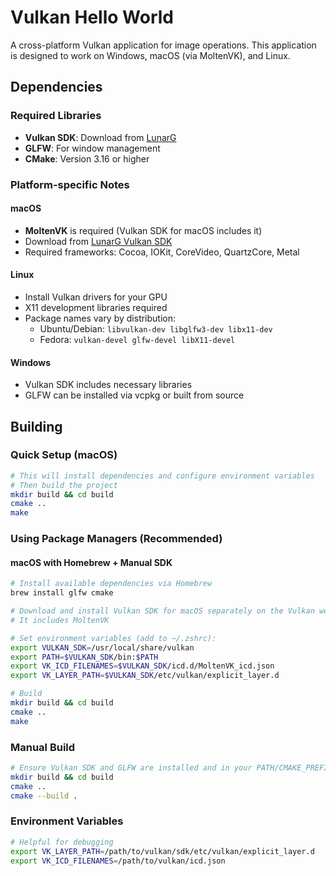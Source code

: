# Vulkan Hello World

A cross-platform Vulkan application for image operations. This application is designed to work on Windows, macOS (via MoltenVK), and Linux.

## Dependencies

### Required Libraries
- **Vulkan SDK**: Download from [LunarG](https://vulkan.lunarg.com/sdk/home)
- **GLFW**: For window management
- **CMake**: Version 3.16 or higher

### Platform-specific Notes

#### macOS
- **MoltenVK** is required (Vulkan SDK for macOS includes it)
- Download from [LunarG Vulkan SDK](https://vulkan.lunarg.com/sdk/home#mac)
- Required frameworks: Cocoa, IOKit, CoreVideo, QuartzCore, Metal

#### Linux
- Install Vulkan drivers for your GPU
- X11 development libraries required
- Package names vary by distribution:
  - Ubuntu/Debian: `libvulkan-dev libglfw3-dev libx11-dev`
  - Fedora: `vulkan-devel glfw-devel libX11-devel`

#### Windows
- Vulkan SDK includes necessary libraries
- GLFW can be installed via vcpkg or built from source

## Building

### Quick Setup (macOS)
```bash
# This will install dependencies and configure environment variables
# Then build the project
mkdir build && cd build
cmake ..
make
```

### Using Package Managers (Recommended)

#### macOS with Homebrew + Manual SDK
```bash
# Install available dependencies via Homebrew
brew install glfw cmake

# Download and install Vulkan SDK for macOS separately on the Vulkan website
# It includes MoltenVK

# Set environment variables (add to ~/.zshrc):
export VULKAN_SDK=/usr/local/share/vulkan
export PATH=$VULKAN_SDK/bin:$PATH
export VK_ICD_FILENAMES=$VULKAN_SDK/icd.d/MoltenVK_icd.json
export VK_LAYER_PATH=$VULKAN_SDK/etc/vulkan/explicit_layer.d

# Build
mkdir build && cd build
cmake ..
make
```

### Manual Build
```bash
# Ensure Vulkan SDK and GLFW are installed and in your PATH/CMAKE_PREFIX_PATH
mkdir build && cd build
cmake ..
cmake --build .
```

### Environment Variables
```bash
# Helpful for debugging
export VK_LAYER_PATH=/path/to/vulkan/sdk/etc/vulkan/explicit_layer.d
export VK_ICD_FILENAMES=/path/to/vulkan/icd.json
```
